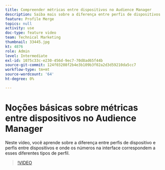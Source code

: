 ```yaml
---
title: Compreender métricas entre dispositivos no Audience Manager
description: Saiba mais sobre a diferença entre perfis de dispositivos e perfis entre dispositivos e onde os números na interface correspondem a esses diferentes tipos de perfis.
feature: Profile Merge
topics: null
activity: use
doc-type: feature video
team: Technical Marketing
thumbnail: 33445.jpg
kt: 4876
role: Admin
level: Intermediate
exl-id: 1075c33c-e230-456d-9ec7-70d8ad65f44b
source-git-commit: 124f03208f2b4e3b109b3f02a2d3d59210da5cc7
workflow-type: tm+mt
source-wordcount: '64'
ht-degree: 0%

---
```


# Noções básicas sobre métricas entre dispositivos no Audience Manager

Neste vídeo, você aprende sobre a diferença entre perfis de dispositivo e perfis entre dispositivos e onde os números na interface correspondem a esses diferentes tipos de perfil.

>[!VIDEO](https://video.tv.adobe.com/v/33445/?quality=12)
